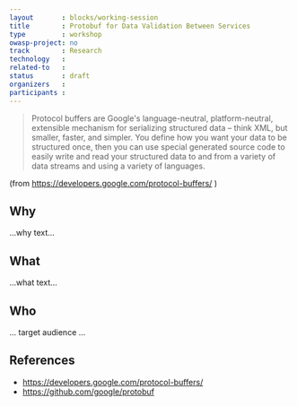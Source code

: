 ```yaml
---
layout       : blocks/working-session
title        : Protobuf for Data Validation Between Services
type         : workshop
owasp-project: no
track        : Research
technology   :
related-to   :
status       : draft
organizers   :
participants :
---
```


> Protocol buffers are Google's language-neutral, platform-neutral, extensible mechanism for serializing structured data – think XML, but smaller, faster, and simpler. You define how you want your data to be structured once, then you can use special generated source code to easily write and read your structured data to and from a variety of data streams and using a variety of languages.

(from https://developers.google.com/protocol-buffers/ )

## Why

...why text...

## What

...what text...

## Who

... target audience ...

## References

 - https://developers.google.com/protocol-buffers/
 - https://github.com/google/protobuf